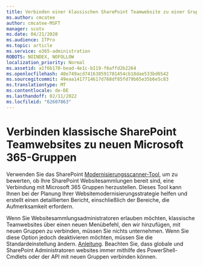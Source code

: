 ```yaml
---
title: Verbinden einer klassischen SharePoint Teamwebsite zu einer Gruppe
ms.author: cmcatee
author: cmcatee-MSFT
manager: scotv
ms.date: 04/21/2020
ms.audience: ITPro
ms.topic: article
ms.service: o365-administration
ROBOTS: NOINDEX, NOFOLLOW
localization_priority: Normal
ms.assetid: a1f6b170-bead-4e1c-b119-f6affd2b2264
ms.openlocfilehash: 40e749acd741638591781454cb18dae533bd6542
ms.sourcegitcommit: 49eaa1417714617d768df85fd79b65e35b6e5c83
ms.translationtype: MT
ms.contentlocale: de-DE
ms.lasthandoff: 02/11/2022
ms.locfileid: "62607863"
---
```

# <a name="connect-classic-sharepoint-team-sites-to-new-microsoft-365-groups"></a>Verbinden klassische SharePoint Teamwebsites zu neuen Microsoft 365-Gruppen

Verwenden Sie das SharePoint [Modernisierungsscanner-Tool](https://go.microsoft.com/fwlink/?linkid=873066), um zu bewerten, ob Ihre SharePoint Websitesammlungen bereit sind, eine Verbindung mit Microsoft 365 Gruppen herzustellen. Dieses Tool kann Ihnen bei der Planung Ihrer Websitemodernisierungsstrategie helfen und erstellt einen detaillierten Bericht, einschließlich der Bereiche, die Aufmerksamkeit erfordern.
  
Wenn Sie Websitesammlungsadministratoren erlauben möchten, klassische Teamwebsites über einen neuen Menübefehl, den wir hinzufügen, mit neuen Gruppen zu verbinden, müssen Sie nichts unternehmen. Wenn Sie diese Option jedoch deaktivieren möchten, müssen Sie die Standardeinstellung ändern. [Anleitung](https://go.microsoft.com/fwlink/?linkid=2004316). Beachten Sie, dass globale und SharePoint Administratoren websites immer mithilfe des PowerShell-Cmdlets oder der API mit neuen Gruppen verbinden können.
  

